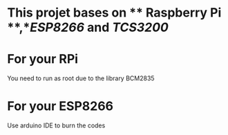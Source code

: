 # This projet bases on ** Raspberry Pi **,**ESP8266* and *TCS3200*

# For your RPi 
You need to run as root due to the library BCM2835

# For your ESP8266
Use arduino IDE to burn the codes

